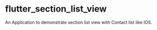 # flutter_section_list_view
An Application to demonstrate section list view with Contact list like IOS.
